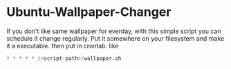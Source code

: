 Ubuntu-Wallpaper-Changer
========================

If you don't like same wallpaper for everday, with this simple script you can schedule it change regularly. Put it somewhere on your filesystem and make it a executable. then put in crontab. like

```python
* * * * * /<script-path>/wallpaper.sh
```
